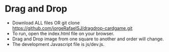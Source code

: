 
# Drag and Drop 

* Download ALL files OR git clone https://github.com/jorgeRafaelSJ/dragdrop-cardgame.git
* To run, open the index.html file on your browser. 
* Drag and Drop image from one square to another and order will change.
* The development Javascript file is js/dev.js.